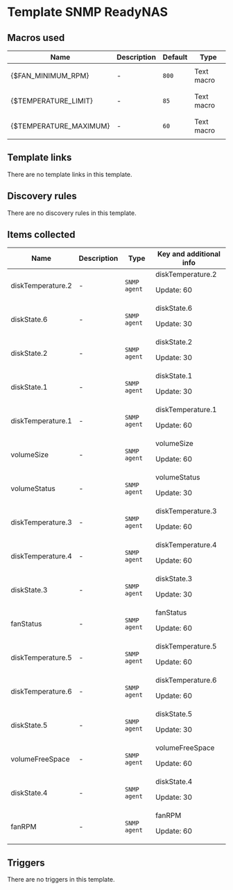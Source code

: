 # Template SNMP ReadyNAS

## Macros used

|Name|Description|Default|Type|
|----|-----------|-------|----|
|{$FAN_MINIMUM_RPM}|<p>-</p>|`800`|Text macro|
|{$TEMPERATURE_LIMIT}|<p>-</p>|`85`|Text macro|
|{$TEMPERATURE_MAXIMUM}|<p>-</p>|`60`|Text macro|
## Template links

There are no template links in this template.

## Discovery rules

There are no discovery rules in this template.

## Items collected

|Name|Description|Type|Key and additional info|
|----|-----------|----|----|
|diskTemperature.2|<p>-</p>|`SNMP agent`|diskTemperature.2<p>Update: 60</p>|
|diskState.6|<p>-</p>|`SNMP agent`|diskState.6<p>Update: 30</p>|
|diskState.2|<p>-</p>|`SNMP agent`|diskState.2<p>Update: 30</p>|
|diskState.1|<p>-</p>|`SNMP agent`|diskState.1<p>Update: 30</p>|
|diskTemperature.1|<p>-</p>|`SNMP agent`|diskTemperature.1<p>Update: 60</p>|
|volumeSize|<p>-</p>|`SNMP agent`|volumeSize<p>Update: 60</p>|
|volumeStatus|<p>-</p>|`SNMP agent`|volumeStatus<p>Update: 30</p>|
|diskTemperature.3|<p>-</p>|`SNMP agent`|diskTemperature.3<p>Update: 60</p>|
|diskTemperature.4|<p>-</p>|`SNMP agent`|diskTemperature.4<p>Update: 60</p>|
|diskState.3|<p>-</p>|`SNMP agent`|diskState.3<p>Update: 30</p>|
|fanStatus|<p>-</p>|`SNMP agent`|fanStatus<p>Update: 60</p>|
|diskTemperature.5|<p>-</p>|`SNMP agent`|diskTemperature.5<p>Update: 60</p>|
|diskTemperature.6|<p>-</p>|`SNMP agent`|diskTemperature.6<p>Update: 60</p>|
|diskState.5|<p>-</p>|`SNMP agent`|diskState.5<p>Update: 30</p>|
|volumeFreeSpace|<p>-</p>|`SNMP agent`|volumeFreeSpace<p>Update: 60</p>|
|diskState.4|<p>-</p>|`SNMP agent`|diskState.4<p>Update: 30</p>|
|fanRPM|<p>-</p>|`SNMP agent`|fanRPM<p>Update: 60</p>|
## Triggers

There are no triggers in this template.

